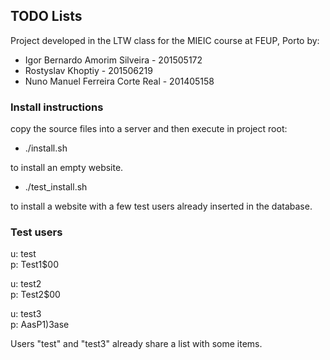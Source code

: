 ## TODO Lists

Project developed in the LTW class for the MIEIC course at FEUP, Porto by:

* Igor Bernardo Amorim Silveira - 201505172
* Rostyslav Khoptiy - 201506219
* Nuno Manuel Ferreira Corte Real - 201405158

### Install instructions

copy the source files into a server and then execute in project root:

* ./install.sh

to install an empty website.

* ./test_install.sh

to install a website with a few test users already inserted in the database.

### Test users

u: test  
p: Test1$00

u: test2  
p: Test2$00

u: test3  
p: AasP1)3ase

Users "test" and "test3" already share a list with some items.
